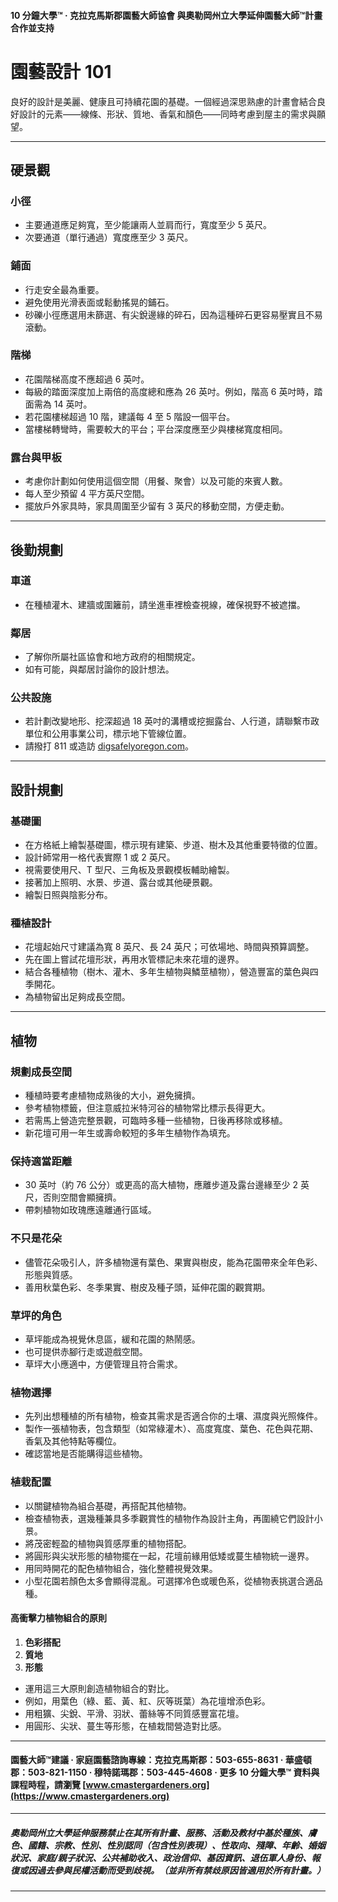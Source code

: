 #### 10 分鐘大學™ · 克拉克馬斯郡園藝大師協會 與奧勒岡州立大學延伸園藝大師™計畫合作並支持

# 園藝設計 101

良好的設計是美麗、健康且可持續花園的基礎。一個經過深思熟慮的計畫會結合良好設計的元素——線條、形狀、質地、香氣和顏色——同時考慮到屋主的需求與願望。

---

## 硬景觀

### 小徑

- 主要通道應足夠寬，至少能讓兩人並肩而行，寬度至少 5 英尺。
- 次要通道（單行通過）寬度應至少 3 英尺。

### 鋪面

- 行走安全最為重要。
- 避免使用光滑表面或鬆動搖晃的鋪石。
- 砂礫小徑應選用未篩選、有尖銳邊緣的碎石，因為這種碎石更容易壓實且不易滾動。

### 階梯

- 花園階梯高度不應超過 6 英吋。
- 每級的踏面深度加上兩倍的高度總和應為 26 英吋。例如，階高 6 英吋時，踏面需為 14 英吋。
- 若花園樓梯超過 10 階，建議每 4 至 5 階設一個平台。
- 當樓梯轉彎時，需要較大的平台；平台深度應至少與樓梯寬度相同。

### 露台與甲板

- 考慮你計劃如何使用這個空間（用餐、聚會）以及可能的來賓人數。
- 每人至少預留 4 平方英尺空間。
- 擺放戶外家具時，家具周圍至少留有 3 英尺的移動空間，方便走動。

---

## 後勤規劃

### 車道

- 在種植灌木、建牆或圍籬前，請坐進車裡檢查視線，確保視野不被遮擋。

### 鄰居

- 了解你所屬社區協會和地方政府的相關規定。
- 如有可能，與鄰居討論你的設計想法。

### 公共設施

- 若計劃改變地形、挖深超過 18 英吋的溝槽或挖掘露台、人行道，請聯繫市政單位和公用事業公司，標示地下管線位置。
- 請撥打 811 或造訪 [digsafelyoregon.com](https://digsafelyoregon.com)。

---

## 設計規劃

### 基礎圖

- 在方格紙上繪製基礎圖，標示現有建築、步道、樹木及其他重要特徵的位置。
- 設計師常用一格代表實際 1 或 2 英尺。
- 視需要使用尺、T 型尺、三角板及景觀模板輔助繪製。
- 接著加上照明、水景、步道、露台或其他硬景觀。
- 繪製日照與陰影分布。

### 種植設計

- 花壇起始尺寸建議為寬 8 英尺、長 24 英尺；可依場地、時間與預算調整。
- 先在圖上嘗試花壇形狀，再用水管標記未來花壇的邊界。
- 結合各種植物（樹木、灌木、多年生植物與鱗莖植物），營造豐富的葉色與四季開花。
- 為植物留出足夠成長空間。

---

## 植物

### 規劃成長空間

- 種植時要考慮植物成熟後的大小，避免擁擠。
- 參考植物標籤，但注意威拉米特河谷的植物常比標示長得更大。
- 若需馬上營造完整景觀，可臨時多種一些植物，日後再移除或移植。
- 新花壇可用一年生或壽命較短的多年生植物作為填充。

### 保持適當距離

- 30 英吋（約 76 公分）或更高的高大植物，應離步道及露台邊緣至少 2 英尺，否則空間會顯擁擠。
- 帶刺植物如玫瑰應遠離通行區域。

### 不只是花朵

- 儘管花朵吸引人，許多植物還有葉色、果實與樹皮，能為花園帶來全年色彩、形態與質感。
- 善用秋葉色彩、冬季果實、樹皮及種子頭，延伸花園的觀賞期。

### 草坪的角色

- 草坪能成為視覺休息區，緩和花園的熱鬧感。
- 也可提供赤腳行走或遊戲空間。
- 草坪大小應適中，方便管理且符合需求。

### 植物選擇

- 先列出想種植的所有植物，檢查其需求是否適合你的土壤、濕度與光照條件。
- 製作一張植物表，包含類型（如常綠灌木）、高度寬度、葉色、花色與花期、香氣及其他特點等欄位。
- 確認當地是否能購得這些植物。

### 植栽配置

- 以關鍵植物為組合基礎，再搭配其他植物。
- 檢查植物表，選幾種兼具多季觀賞性的植物作為設計主角，再圍繞它們設計小景。
- 將茂密輕盈的植物與質感厚重的植物搭配。
- 將圓形與尖狀形態的植物擺在一起，花壇前緣用低矮或蔓生植物統一邊界。
- 用同時開花的配色植物組合，強化整體視覺效果。
- 小型花園若顏色太多會顯得混亂。可選擇冷色或暖色系，從植物表挑選合適品種。

#### 高衝擊力植物組合的原則

1. **色彩搭配**
2. **質地**
3. **形態**

- 運用這三大原則創造植物組合的對比。
- 例如，用葉色（綠、藍、黃、紅、灰等斑葉）為花壇增添色彩。
- 用粗獷、尖銳、平滑、羽狀、蕾絲等不同質感豐富花壇。
- 用圓形、尖狀、蔓生等形態，在植栽間營造對比感。

---

#### 園藝大師™建議 · 家庭園藝諮詢專線：克拉克馬斯郡：503-655-8631 · 華盛頓郡：503-821-1150 · 穆特諾瑪郡：503-445-4608 · 更多 10 分鐘大學™ 資料與課程時程，請瀏覽 [www.cmastergardeners.org](https://www.cmastergardeners.org)

---

##### 奧勒岡州立大學延伸服務禁止在其所有計畫、服務、活動及教材中基於種族、膚色、國籍、宗教、性別、性別認同（包含性別表現）、性取向、殘障、年齡、婚姻狀況、家庭/親子狀況、公共補助收入、政治信仰、基因資訊、退伍軍人身份、報復或因過去參與民權活動而受到歧視。（並非所有禁歧原因皆適用於所有計畫。）
---